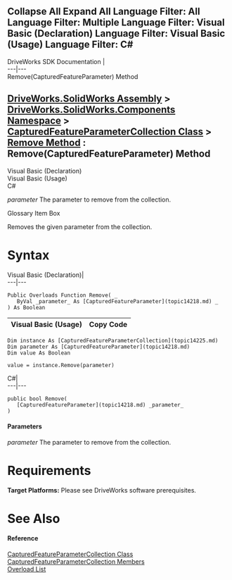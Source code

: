        

 Collapse All Expand All  Language Filter: All  Language Filter: Multiple  Language Filter: Visual Basic (Declaration) Language Filter: Visual Basic (Usage) Language Filter: C#  
---  
DriveWorks SDK Documentation  |   
---|---  
Remove(CapturedFeatureParameter) Method   
  
[DriveWorks.SolidWorks Assembly](topic13342.md) > [DriveWorks.SolidWorks.Components Namespace](topic13925.md) > [CapturedFeatureParameterCollection Class](topic14225.md) > [Remove Method](topic14234.md) : Remove(CapturedFeatureParameter) Method  
---  
  
Visual Basic (Declaration)    
Visual Basic (Usage)    
C# 

_parameter_
    The parameter to remove from the collection.

Glossary Item Box

Removes the given parameter from the collection. 

# Syntax

Visual Basic (Declaration)|   
---|---  
      
    
    Public Overloads Function Remove( _
       ByVal _parameter_ As [CapturedFeatureParameter](topic14218.md) _
    ) As Boolean  
  
Visual Basic (Usage)| Copy Code  
---|---  
      
    
    Dim instance As [CapturedFeatureParameterCollection](topic14225.md)
    Dim parameter As [CapturedFeatureParameter](topic14218.md)
    Dim value As Boolean
     
    value = instance.Remove(parameter)  
  
C#|   
---|---  
      
    
    public bool Remove( 
       [CapturedFeatureParameter](topic14218.md) _parameter_
    )  
  
#### Parameters

 _parameter_
    The parameter to remove from the collection.

# Requirements

**Target Platforms:** Please see DriveWorks software prerequisites.

# See Also

#### Reference

[CapturedFeatureParameterCollection Class](topic14225.md)   
[CapturedFeatureParameterCollection Members](topic14226.md)   
[Overload List](topic14234.md)


